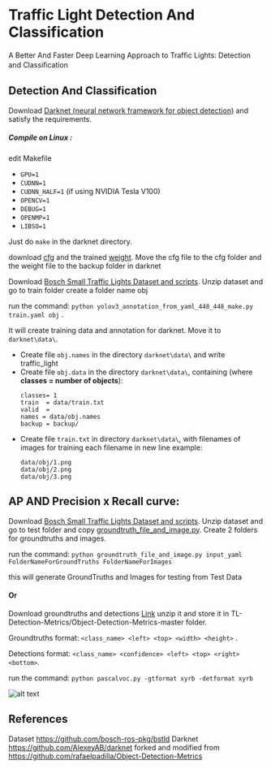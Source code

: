 # Traffic Light Detection And Classification
A Better And Faster Deep Learning Approach to Trafﬁc Lights: Detection and Classiﬁcation

## Detection And Classification

Download [Darknet (neural network framework for object detection)](https://github.com/AlexeyAB/darknet) and satisfy the requirements.

##### Compile on Linux :
edit Makefile
  * `GPU=1`
  * `CUDNN=1`
  * `CUDNN_HALF=1` (if using NVIDIA Tesla V100)
  * `OPENCV=1` 
  * `DEBUG=1`
  * `OPENMP=1` 
  * `LIBSO=1`
  
Just do `make` in the darknet directory.

download [cfg](https://github.com/nafis00141/TrafficLight-Detection-And-Classification/blob/master/yolo-obj_TL_final.cfg) and the trained [weight](https://drive.google.com/open?id=1LnzLB9daUyPD6B3QuMUU-CFaXCJDFjtA). Move the cfg file to the cfg folder and the weight file to the backup folder in darknet

Download [Bosch Small Traffic Lights Dataset and scripts](https://github.com/bosch-ros-pkg/bstld). Unzip dataset and go to train folder create a folder name obj

run the command: `python yolov3_annotation_from_yaml_448_448_make.py train.yaml obj` .

It will create training data and annotation for darknet. Move it to `darknet\data\`.

* Create file `obj.names` in the directory `darknet\data\` and write traffic_light
* Create file `obj.data` in the directory `darknet\data\`, containing (where **classes = number of objects**):
  ```
  classes= 1
  train  = data/train.txt
  valid  = 
  names = data/obj.names
  backup = backup/
  ```
* Create file `train.txt` in directory `darknet\data\`, with filenames of images for training each filename in new line example:
  ```
  data/obj/1.png
  data/obj/2.png
  data/obj/3.png
  ```


## AP AND Precision x Recall curve:
Download [Bosch Small Traffic Lights Dataset and scripts](https://github.com/bosch-ros-pkg/bstld). Unzip dataset and go to test folder and copy [groundtruth_file_and_image.py](https://github.com/nafis00141/TL-Detection-And-Classification/blob/master/groundtruth_file_and_image.py). Create 2 folders for groundtruths and images.  

run the command: `python groundtruth_file_and_image.py input_yaml FolderNameForGroundTruths FolderNameForImages`

this will generate GroundTruths and Images for testing from Test Data

#### Or

Download groundtruths and detections [Link](https://drive.google.com/file/d/1KZBb6pCyMLO757g5WV_ADTFtwGaW3bT8/view?usp=sharing)
unzip it and store it in TL-Detection-Metrics/Object-Detection-Metrics-master folder.

Groundtruths format: `<class_name> <left> <top> <width> <height>` .

Detections format: `<class_name> <confidence> <left> <top> <right> <bottom>`.

run the command: `python pascalvoc.py -gtformat xyrb -detformat xyrb`

![alt text](https://github.com/nafis00141/TL-Detection-And-Classification/blob/master/images%20for%20readme/map.PNG)


## References
Dataset https://github.com/bosch-ros-pkg/bstld
Darknet https://github.com/AlexeyAB/darknet
forked and modified from https://github.com/rafaelpadilla/Object-Detection-Metrics
